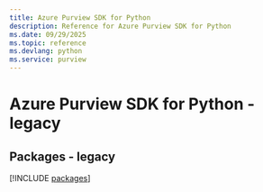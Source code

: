 ```yaml
---
title: Azure Purview SDK for Python
description: Reference for Azure Purview SDK for Python
ms.date: 09/29/2025
ms.topic: reference
ms.devlang: python
ms.service: purview
---
```

# Azure Purview SDK for Python - legacy
## Packages - legacy
[!INCLUDE [packages](purview-index.md)]